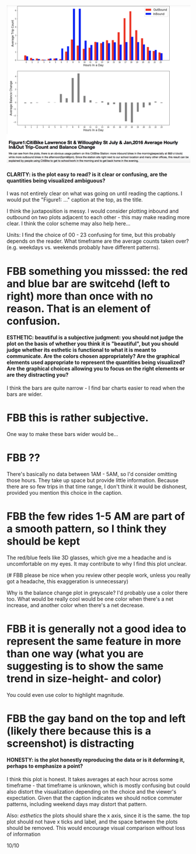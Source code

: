 ![raw canonical github image link](https://github.com/cmoscardi/PUI2017_ch3183/raw/master/HW8_ch3183/HW8_Screenshot.png)


#### CLARITY: is the plot easy to read? is it clear or confusing, are the quantities being visualized ambiguous?
I was not entirely clear on what was going on until reading the captions. I would put the "Figure1: ..." caption at the top, as the title.

I think the juxtaposition is messy. I would consider plotting inbound and outbound on two plots adjacent to each other - this may make reading more clear. I think the color scheme may also help here...

Units: I find the choice of 00 - 23 confusing for time, but this probably depends on the reader. What timeframe are the average counts taken over? (e.g. weekdays vs. weekends probably have different patterns).

# FBB something you misssed: the red and blue bar are switcehd (left to right) more than once with no reason. That is an element of confusion.

#### ESTHETIC: beautiful is a subjective judgment: you should not judge the plot on the basis of whether you think it is "beautiful", but you should judge whether its esthetic is functional to what it is meant to communicate. Are the colors chosen appropriately? Are the graphical elements used appropriate to represent the quantities being visualized? Are the graphical choices allowing you to focus on the right elements or are they distracting you?

I think the bars are quite narrow - I find bar charts easier to read when the bars are wider.
# FBB this is rather subjective. 
One way to make these bars wider would be... 
# FBB ??

There's basically no data between 1AM - 5AM, so I'd consider omitting those hours. They take up space but provide little information. Because there are so few trips in that time range, I don't think it would be dishonest, provided you mention this choice in the caption.

# FBB the few rides 1-5 AM are part of a smooth pattern, so I think they should be kept

The red/blue feels like 3D glasses, which give me a headache and is uncomfortable on my eyes. It may contribute to why I find this plot unclear.

(# FBB please be nice when you review other people work, unless you really got a headache, this exaggeration is unnecessary)

Why is the balance change plot in greyscale? I'd probably use a color there too. What would be really cool would be one color when there's a net increase, and another color when there's a net decrease.
# FBB it is generally not a good idea to represent the same feature in more than one way (what you are suggesting is to show the same trend in size-height- and color)
You could even use color to highlight magnitude.

# FBB the gay band on the top and left (likely there because this is a screenshot) is distracting

#### HONESTY: is the plot honestly reproducing the data or is it deforming it, perhaps to emphasize a point?
I think this plot is honest. It takes averages at each hour across some timeframe - that timeframe is unknown, which is mostly confusing but could also distort the visualization depending on the choice and the viewer's expectation. Given that the caption indicates we should notice commuter patterns, including weekend days may distort that pattern.


Also: 
*esthetics* the plots should share the x axis, since it is the same. the top plot should not have x ticks and label, and the space between the plots should be removed. This would encourage visual comparison without loss of information

10/10

